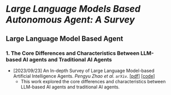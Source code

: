 # _Large Language Models Based Autonomous Agent: A Survey_

## **Large Language Model Based Agent**

### 1. The Core Differences and Characteristics Between LLM-based AI agents and Traditional AI Agents

* [2023/09/23] An In-depth Survey of Large Language Model-based Artificial Intelligence Agents. _Pengyu Zhao et al_. `arXiv`. [\[pdf\]](https://arxiv.org/pdf/2309.14365.pdf) [\[code\]](https://arxiv.org/pdf/2309.14365.pdf)
  * This work explored the core differences and characteristics between LLM-based AI agents and traditional AI agents.
